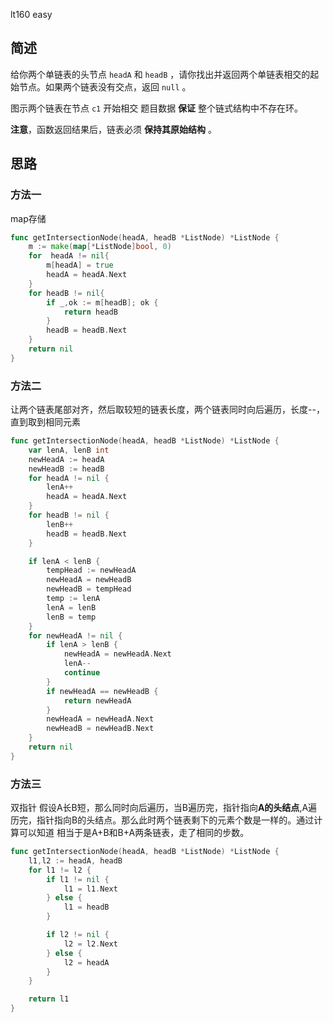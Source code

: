 lt160 easy

## 简述
给你两个单链表的头节点 `headA` 和 `headB` ，请你找出并返回两个单链表相交的起始节点。如果两个链表没有交点，返回 `null` 。

图示两个链表在节点 `c1` 开始相交
题目数据 **保证** 整个链式结构中不存在环。

**注意**，函数返回结果后，链表必须 **保持其原始结构** 。

## 思路
### 方法一
map存储
```go
func getIntersectionNode(headA, headB *ListNode) *ListNode {
	m := make(map[*ListNode]bool, 0)
	for  headA != nil{
		m[headA] = true
		headA = headA.Next
	}
	for headB != nil{
		if _,ok := m[headB]; ok {
			return headB
		}
		headB = headB.Next
	}
	return nil
}
```

### 方法二
让两个链表尾部对齐，然后取较短的链表长度，两个链表同时向后遍历，长度--，直到取到相同元素
```go
func getIntersectionNode(headA, headB *ListNode) *ListNode {
	var lenA, lenB int
	newHeadA := headA
	newHeadB := headB
	for headA != nil {
		lenA++
		headA = headA.Next
	}
	for headB != nil {
		lenB++
		headB = headB.Next
	}

	if lenA < lenB {
		tempHead := newHeadA
		newHeadA = newHeadB
		newHeadB = tempHead
		temp := lenA
		lenA = lenB
		lenB = temp
	}
	for newHeadA != nil {
		if lenA > lenB {
			newHeadA = newHeadA.Next
			lenA--
			continue
		}
		if newHeadA == newHeadB {
			return newHeadA
		}
		newHeadA = newHeadA.Next
		newHeadB = newHeadB.Next
	}
	return nil
}
```

### 方法三
双指针
假设A长B短，那么同时向后遍历，当B遍历完，指针指向**A的头结点**,A遍历完，指针指向B的头结点。那么此时两个链表剩下的元素个数是一样的。通过计算可以知道
相当于是A+B和B+A两条链表，走了相同的步数。
```go
func getIntersectionNode(headA, headB *ListNode) *ListNode {
    l1,l2 := headA, headB
    for l1 != l2 {
        if l1 != nil {
            l1 = l1.Next
        } else {
            l1 = headB
        }

        if l2 != nil {
            l2 = l2.Next
        } else {
            l2 = headA
        }
    }

    return l1
}
```